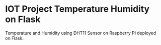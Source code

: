 # IOT Project Temperature Humidity on Flask
 Temperature and Humidity using DHT11 Sensor on Raspberry Pi deployed on Flask.
